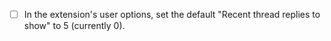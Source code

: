 - [ ] In the extension's user options, set the default "Recent thread replies to show" to 5 (currently 0).
